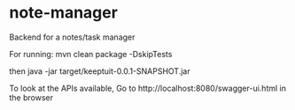 # note-manager
Backend for a notes/task manager

For running:
mvn clean package -DskipTests

then 
java -jar target/keeptuit-0.0.1-SNAPSHOT.jar 

To look at the APIs available, 
Go to http://localhost:8080/swagger-ui.html in the browser


